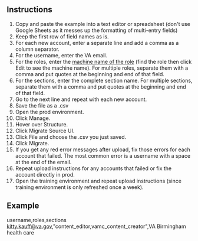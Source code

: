 ## Instructions
1. Copy and paste the example into a text editor or spreadsheet (don't use Google Sheets as it messes up the formatting of multi-entry fields)
2. Keep the first row of field names as is.
3. For each new account, enter a separate line and add a comma as a column separator.
4. For the username, enter the VA email.
5. For the roles, enter the [machine name of the role](https://staging.cms.va.gov/admin/people/roles) (find the role then click Edit to see the machine name). For multiple roles, separate them with a comma and put quotes at the beginning and end of that field.
6. For the sections, enter the complete section name. For multiple sections, separate them with a comma and put quotes at the beginning and end of that field.
7. Go to the next line and repeat with each new account.
8. Save the file as a .csv
9. Open the prod environment.
10. Click Manage.
11. Hover over Structure.
12. Click Migrate Source UI.
13. Click File and choose the .csv you just saved.
14. Click Migrate.
15. If you get any red error messages after upload, fix those errors for each account that failed. The most common error is a username with a space at the end of the email. 
16. Repeat upload instructions for any accounts that failed or fix the account directly in prod.
17. Open the training environment and repeat upload instructions (since training environment is only refreshed once a week).

## Example
username,roles,sections<br>
kitty.kauff@va.gov,"content_editor,vamc_content_creator",VA Birmingham health care
